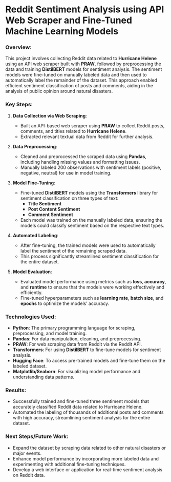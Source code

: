 # **Reddit Sentiment Analysis using API Web Scraper and Fine-Tuned Machine Learning Models**

### Overview:
This project involves collecting Reddit data related to **Hurricane Helene** using an API web scraper built with **PRAW**, followed by preprocessing the data and training **DistilBERT** models for sentiment analysis. The sentiment models were fine-tuned on manually labeled data and then used to automatically label the remainder of the dataset. This approach enabled efficient sentiment classification of posts and comments, aiding in the analysis of public opinion around natural disasters.

### Key Steps:
1. **Data Collection via Web Scraping**:
   - Built an API-based web scraper using **PRAW** to collect Reddit posts, comments, and titles related to **Hurricane Helene**.
   - Extracted relevant textual data from Reddit for further analysis.

2. **Data Preprocessing**:
   - Cleaned and preprocessed the scraped data using **Pandas**, including handling missing values and formatting issues.
   - Manually labeled 200 observations with sentiment labels (positive, negative, neutral) for use in model training.

3. **Model Fine-Tuning**:
   - Fine-tuned **DistilBERT** models using the **Transformers** library for sentiment classification on three types of text:
     - **Title Sentiment**
     - **Post Content Sentiment**
     - **Comment Sentiment**
   - Each model was trained on the manually labeled data, ensuring the models could classify sentiment based on the respective text types.

4. **Automated Labeling**:
   - After fine-tuning, the trained models were used to automatically label the sentiment of the remaining scraped data.
   - This process significantly streamlined sentiment classification for the entire dataset.

5. **Model Evaluation**:
   - Evaluated model performance using metrics such as **loss**, **accuracy**, and **runtime** to ensure that the models were working effectively and efficiently.
   - Fine-tuned hyperparameters such as **learning rate**, **batch size**, and **epochs** to optimize the models’ accuracy.

### Technologies Used:
- **Python**: The primary programming language for scraping, preprocessing, and model training.
- **Pandas**: For data manipulation, cleaning, and preprocessing.
- **PRAW**: For web scraping data from Reddit via the Reddit API.
- **Transformers**: For using **DistilBERT** to fine-tune models for sentiment analysis.
- **Hugging Face**: To access pre-trained models and fine-tune them on the labeled dataset.
- **Matplotlib/Seaborn**: For visualizing model performance and understanding data patterns.

### Results:
- Successfully trained and fine-tuned three sentiment models that accurately classified Reddit data related to Hurricane Helene.
- Automated the labeling of thousands of additional posts and comments with high accuracy, streamlining sentiment analysis for the entire dataset.
  
### Next Steps/Future Work:
- Expand the dataset by scraping data related to other natural disasters or major events.
- Enhance model performance by incorporating more labeled data and experimenting with additional fine-tuning techniques.
- Develop a web interface or application for real-time sentiment analysis on Reddit data.
